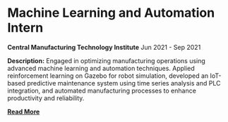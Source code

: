 # Machine Learning and Automation Intern
**Central Manufacturing Technology Institute** 
Jun 2021 - Sep 2021
<br>


**Description:** Engaged in optimizing manufacturing operations using advanced machine learning and automation techniques. Applied reinforcement learning on Gazebo for robot simulation, developed an IoT-based predictive maintenance system using time series analysis and PLC integration, and automated manufacturing processes to enhance productivity and reliability.
<br>

**[Read More](../pages/experience2.html)**

<!-- **[<i class="fa-solid fa-circle-info"></i> Learn More](../pages/experience.html)** -->
